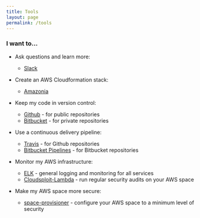 ```yaml
---
title: Tools
layout: page
permalink: /tools
---
```


### I want to...

* Ask questions and learn more:
  * [Slack](https://geoscience-australia.slack.com/signup)

* Create an AWS Cloudformation stack:
  * [Amazonia](https://github.com/GeoscienceAustralia/Amazonia)
  
* Keep my code in version control:
  * [Github](https://github.com/GeoscienceAustralia) - for public repositories
  * [Bitbucket](https://bitbucket.org/geoscienceaustralia) - for private repositories

* Use a continuous delivery pipeline:
  * [Travis](https://travis-ci.org) - for Github repositories
  * [Bitbucket Pipelines](https://bitbucket.org/product/features/pipelines) - for Bitbucket repositories

* Monitor my AWS infrastructure:
  * [ELK](https://github.com/GeoscienceAustralia/toucan/tree/master/monitoring) - general logging and monitoring for all services
  * [Cloudsploit-Lambda](https://github.com/GeoscienceAustralia/cloudsploit-lambda) - run regular security audits on your AWS space
  
* Make my AWS space more secure:
  * [space-provisioner](https://bitbucket.org/geoscienceaustralia/space-provisioner) - configure your AWS space to a minimum level of security

